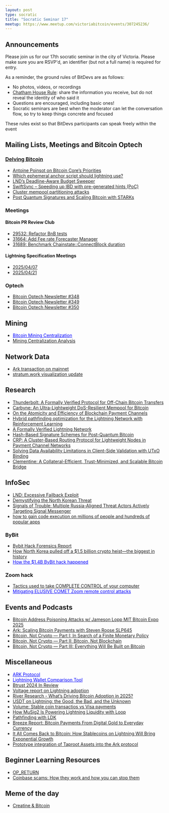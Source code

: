 ```yaml
---
layout: post
type: socratic
title: "Socratic Seminar 17"
meetup: https://www.meetup.com/victoriabitcoin/events/307245236/
---
```

## Announcements
Please join us for our 17th socratic seminar in the city of Victoria. Please make sure you are RSVP'd, an identifier (but not a full name) is required for entry.

As a reminder, the ground rules of BitDevs are as follows:
- No photos, videos, or recordings
- [Chatham House Rule](https://en.wikipedia.org/wiki/Chatham_House_Rule): share the information you receive, but do not reveal the identity of who said it
- Questions are encouraged, including basic ones!
- Socratic seminars are best when the moderator can let the conversation flow, so try to keep things concrete and focused

These rules exist so that BitDevs participants can speak freely within the event

## Mailing Lists, Meetings and Bitcoin Optech

### [Delving Bitcoin](https://delvingbitcoin.org/)
- [Antoine Poinsot on Bitcoin Core’s Priorities](https://delvingbitcoin.org/t/antoine-poinsot-on-bitcoin-cores-priorities/1470)
- [Which ephemeral anchor script should lightning use?](https://delvingbitcoin.org/t/which-ephemeral-anchor-script-should-lightning-use/1412)
- [LND’s Deadline-Aware Budget Sweeper](https://delvingbitcoin.org/t/lnds-deadline-aware-budget-sweeper/1512)
- [SwiftSync – Speeding up IBD with pre-generated hints (PoC)](https://delvingbitcoin.org/t/swiftsync-speeding-up-ibd-with-pre-generated-hints-poc/1562)
- [Cluster mempool partitioning attacks](https://delvingbitcoin.org/t/cluster-mempool-partitioning-attacks/1548)
- [Post Quantum Signatures and Scaling Bitcoin with STARKs](https://delvingbitcoin.org/t/post-quantum-signatures-and-scaling-bitcoin-with-starks/1584)

### Meetings

#### Bitcoin PR Review Club
- [29532: Refactor BnB tests](https://bitcoincore.reviews/29532)
- [31664: Add Fee rate Forecaster Manager](https://bitcoincore.reviews/31664)
- [31689: Benchmark Chainstate::ConnectBlock duration](https://bitcoincore.reviews/31689)

#### Lightning Specification Meetings
- [2025/04/07](https://github.com/lightning/bolts/issues/1244)
- [2025/04/21](https://github.com/lightning/bolts/issues/1251)

### Optech
- [Bitcoin Optech Newsletter #348](https://bitcoinops.org/en/newsletters/2025/04/04/)
- [Bitcoin Optech Newsletter #349](https://bitcoinops.org/en/newsletters/2025/04/11/)
- [Bitcoin Optech Newsletter #350](https://bitcoinops.org/en/newsletters/2025/04/18/)

## Mining
- <a href="https://b10c.me/blog/015-bitcoin-mining-centralization/" style="color: blue;">Bitcoin Mining Centralization</a>
- [Mining Centralization Analysis](https://x.com/BikesandBitcoin/status/1904262616496935388)

## Network Data
- [Ark transaction on mainnet](https://x.com/softsimon_/status/1910955700441981231)
- [stratum.work visualization update](https://x.com/boerst/status/1906320686886400159)

## Research
- [Thunderbolt: A Formally Verified Protocol for Off-Chain Bitcoin Transfers](https://eprint.iacr.org/2025/709)
- [Carbyne: An Ultra-Lightweight DoS-Resilient Mempool for Bitcoin](https://eprints.whiterose.ac.uk/id/eprint/225617/)
- [On the Atomicity and Efficiency of Blockchain Payment Channels](https://eprint.iacr.org/2025/180.pdf)
- [Hybrid pathfinding optimization for the Lightning Network with Reinforcement Learning](https://www.sciencedirect.com/science/article/abs/pii/S0952197625002258)
- [A Formally Verified Lightning Network](https://arxiv.org/abs/2503.07200)
- [Hash-Based Signature Schemes for Post-Quantum Bitcoin](https://conduition.io/cryptography/quantum-hbs/)
- [CRP: A Cluster-Based Routing Protocol for Lightweight Nodes in Payment Channel Networks](https://ieeexplore.ieee.org/abstract/document/10939002)
- [Solving Data Availability Limitations in Client-Side Validation with UTxO Binding](https://eprint.iacr.org/2025/569)
- [Clementine: A Collateral-Efficient, Trust-Minimized, and Scalable Bitcoin Bridge](https://citrea.xyz/clementine_whitepaper.pdf)

## InfoSec
- [LND: Excessive Failback Exploit](https://morehouse.github.io/lightning/lnd-excessive-failback-exploit/)
- [Demystifying the North Korean Threat](https://www.paradigm.xyz/2025/03/demystifying-the-north-korean-threat)
- [Signals of Trouble: Multiple Russia-Aligned Threat Actors Actively Targeting Signal Messenger](https://cloud.google.com/blog/topics/threat-intelligence/russia-targeting-signal-messenger)
- [how to gain code execution on millions of people and hundreds of popular apps](https://kibty.town/blog/todesktop/)
### ByBit
- [Bybit Hack Forensics Report](https://x.com/benbybit/status/1894768736084885929)
- [How North Korea pulled off a $1.5 billion crypto heist—the biggest in history](https://arstechnica.com/security/2025/02/how-north-korea-pulled-off-a-1-5-billion-crypto-heist-the-biggest-in-history/)
- <a href="https://x.com/Nneuman/status/1893057396638904561" style="color: blue;">How the $1.4B ByBit hack happened</a>
### Zoom hack
- [Tactics used to take COMPLETE CONTROL of your computer](https://x.com/jakegallen_/status/1910702560266318287)
- <a href="https://blog.trailofbits.com/2025/04/" style="color: blue;">Mitigating ELUSIVE COMET Zoom remote control attacks</a>

## Events and Podcasts
- [Bitcoin Address Poisoning Attacks w/ Jameson Lopp MIT Bitcoin Expo 2025](https://www.youtube.com/watch?v=e_yg6cLsQHE)
- [Ark: Scaling Bitcoin Payments with Steven Roose SLP645](https://stephanlivera.com/episode/645/)
- [Bitcoin, Not Crypto — Part I: In Search of a Finite Monetary Policy](https://www.youtube.com/watch?v=19LA7ReARCQ)
- [Bitcoin, Not Crypto — Part II: Bitcoin, Not Blockchain](https://www.youtube.com/watch?v=YroOIC8eDrk)
- [Bitcoin, Not Crypto — Part III: Everything Will Be Built on Bitcoin](https://www.youtube.com/watch?v=ZsgZjAPjxDU)

## Miscellaneous
- <a href="https://ark-protocol.org/index.html" style="color: blue;">ARK Protocol</a>
- <a href="https://sovereigntools.com" style="color: blue;">Lightning Wallet Comparison Tool</a>
- [Btrust 2024 In Review](https://blog.btrust.tech/btrust-2024-in-review/)
- [Voltage report on Lightning adoption](https://x.com/voltage_cloud/status/1892228262027219202)
- [River Research - What’s Driving Bitcoin Adoption in 2025?](https://blog.river.com/bitcoin-adoption-2025/)
- [USDT on Lightning: the Good, the Bad, and the Unknown](https://bitcoinmagazine.com/technical/usdt-on-lightning-the-good-the-bad-and-the-unknown)
- [Volume: Stable coin transactios vs Visa payments](https://x.com/BitwiseInvest/status/1912532208864092578)
- [How MuSig2 Is Powering Lightning Liquidity with Loop](https://lightning.engineering/posts/2025-02-13-loop-musig2/)
- [Pathfinding with LDK](https://lightningdevkit.org/blog/ldk-pathfinding/)
- [Breeze Report: Bitcoin Payments From Digital Gold to Everyday Currency](https://breez.technology/report/)
- [It All Comes Back to Bitcoin: How Stablecoins on Lightning Will Bring Exponential Growth](https://lightninglabs.substack.com/p/it-all-comes-back-to-bitcoin-how)
- [Prototype integration of Taproot Assets into the Ark protocol](https://x.com/ArkLabsHQ/status/1915435703204520276)

## Beginner Learning Resources
- [OP_RETURN](https://en.bitcoin.it/wiki/OP_RETURN)
- [Coinbase scams: How they work and how you can stop them](https://blog.casa.io/guide-to-avoiding-coinbase-scams/)

## Meme of the day
- [Creatine & Bitcoin](https://x.com/DzambhalaHODL/status/1913744690823991716)
